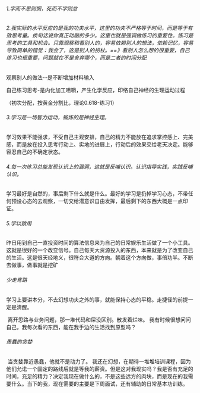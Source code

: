 ###### 1.学而不思则惘，死而不学则怠

###### 2.我实际的水平反应的是我的功夫水平，这里的功夫不严格等于时间，而是等于有效思考量。换句话说你真正动脑的多少。这里也就是强调做练习的重要性。练习是思考的工具和机会。只靠观察和看别人的，容易依赖别人的想法，依赖记忆，容易导致简单的错觉：我会了，这是别人的拐杖。==》看别人怎么想的很重要，自己练习也很重要，问题就在不是舍弃哪个，而是二者的时间分配

观察别人的做法--是不断增加材料输入

自己练习思考-是内化加工咀嚼，产生化学反应，印络自己神经的生理运动过程

（初次分配，按黄金分割比，理论0.618-练习1）



###### 3.学习是一场智力运动，锻炼的是神经生理。

学习效果不能强求，不受自己主观安排，自己的精力不能放在追求掌控感上、完美感，而是放在投入思考行动上、实地的进展上，行动后的效果交给老天决定。能够容忍自己的不确定状态。



###### 4.每一次练习总能发现认识上的漏洞，这就是反哺认识。认识指导实践，实践反哺认识。

学习最好是自然的，事后剩下什么就是什么。最好的学习是扔掉学习心态，不带任何预设心态的去观察，一切交给潜意识自由发挥，最后剩下的东西大概是一点印证。

###### 5.学以致用

​		昨日用到自己一直投资时间的算法信息来为自己的日常娱乐生活做了一个小工具。这就是很好的一个改变信号。自己每天大资源投入的东西，本来就是为了改变自己的生活。这是很天经地义，很符合大道的方向。朝着这个方向做，事倍功半。
​		不断去做事，做事就是挖矿

###### 少走弯路

​		学习上要讲本分，不去幻想功夫之外的事，就能保持心态的平稳。走捷径的前提一定是清醒。

​		离开思路与业务问题，那一堆代码和屎没区别。散发着烂味。
​		我有时候很想问问自己，我每次看的东西，能在我手边的生活找到原型吗？



###### 愚蠢的贪婪

​		当贪婪靠近愚蠢，他就不是动力了。
​		我还在幻想，在期待一堆堆培训课程，因为他们允诺一个固定的路线后就是等我的薪资。但是这对我现实吗？我是否有充足的时间，充足的精力？决定我现在做什么的，不是这些远方的肉块，而是现在的我需要什么。当下的我，现在需要的主要是下周面试，还有辅助的日常基本功训练。

